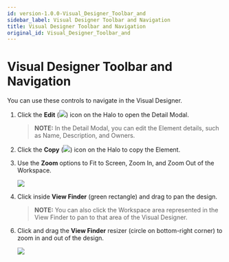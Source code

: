 ```yaml
---
id: version-1.0.0-Visual_Designer_Toolbar_and
sidebar_label: Visual Designer Toolbar and Navigation
title: Visual Designer Toolbar and Navigation
original_id: Visual_Designer_Toolbar_and
---
```


# Visual Designer Toolbar and Navigation

You can use these controls to navigate in the Visual Designer.

1.  Click the **Edit** (![](Resources/Images/VD_Edit.png)) icon on the
    Halo to open the Detail Modal.
    
    >**NOTE:** In the Detail Modal, you can edit the Element details,
    such as Name, Description, and Owners.

<!-- end list -->

2.  Click the **Copy** (![](Resources/Images/VD_Copy.png)) icon on the
    Halo to copy the Element.

3.  Use the **Zoom** options to Fit to Screen, Zoom In, and Zoom Out of
    the Workspace.
    
    ![](Resources/Images/VD_Zoom.png)

4.  Click inside **View Finder** (green rectangle) and drag to pan the
    design.
    
    >**NOTE:** You can also click the Workspace area represented in the
    View Finder to pan to that area of the Visual Designer.

<!-- end list -->

6.  Click and drag the **View Finder** resizer (circle on bottom-right
    corner) to zoom in and out of the design.
    
    ![](Resources/Images/VD_drag_pan2.400x157.gif)
